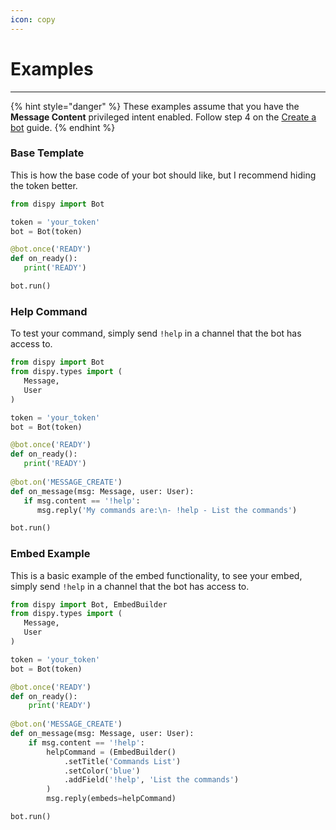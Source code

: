 ```yaml
---
icon: copy
---
```


# Examples

***

{% hint style="danger" %}
These examples assume that you have the **Message Content** privileged intent enabled. Follow step 4 on the [Create a bot](readme/setup-your-bot-on-discord.md) guide.
{% endhint %}

### Base Template

This is how the base code of your bot should like, but I recommend hiding the token better.

```python
from dispy import Bot

token = 'your_token'
bot = Bot(token)

@bot.once('READY')
def on_ready():
   print('READY')

bot.run()
```

### Help Command

To test your command, simply send `!help` in a channel that the bot has access to.

```python
from dispy import Bot
from dispy.types import (
   Message,
   User
)

token = 'your_token'
bot = Bot(token)

@bot.once('READY')
def on_ready():
   print('READY')
   
@bot.on('MESSAGE_CREATE')
def on_message(msg: Message, user: User):
   if msg.content == '!help':
      msg.reply('My commands are:\n- !help - List the commands')

bot.run()
```

### Embed Example

This is a basic example of the embed functionality, to see your embed, simply send `!help` in a channel that the bot has access to.

```python
from dispy import Bot, EmbedBuilder
from dispy.types import (
   Message,
   User
)

token = 'your_token'
bot = Bot(token)

@bot.once('READY')
def on_ready():
    print('READY')
   
@bot.on('MESSAGE_CREATE')
def on_message(msg: Message, user: User):
    if msg.content == '!help':
        helpCommand = (EmbedBuilder()
            .setTitle('Commands List')
            .setColor('blue')
            .addField('!help', 'List the commands')
        )
        msg.reply(embeds=helpCommand)

bot.run()
```

